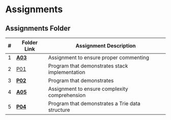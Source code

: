 # Assignments
##  Assignments Folder

|   #   | Folder Link | Assignment Description |
| :---: | ----------- | ---------------------- |
|    1   |  [__A03__](https://github.com/jbwilliams1006/3013-Algorithms-Williams/tree/main/Assignments/A03)      |     Assignment to ensure proper commenting                                                                              
|    2  |  [ P01](https://github.com/jbwilliams1006/3013-Algorithms-Williams/tree/main/Assignments/P01)      |     Program that demonstrates stack implementation  
|    3  |  [__P02__](https://github.com/jbwilliams1006/3013-Algorithms-Williams/tree/main/Assignments/P02)      |     Program that demonstrates   
|    4  |  [__A05__](https://github.com/jbwilliams1006/3013-Algorithms-Williams/blob/main/Assignments/A05)      |     Assignment to ensure complexity comprehension
|    5  |  [__P04__](https://github.com/jbwilliams1006/3013-Algorithms-Williams/tree/main/Assignments/P04)      |     Program that demonstrates a Trie data structure
